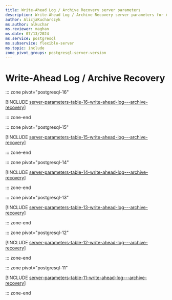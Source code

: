 ```yaml
---
title: Write-Ahead Log / Archive Recovery server parameters
description: Write-Ahead Log / Archive Recovery server parameters for Azure Database for PostgreSQL - Flexible Server.
author: AlicjaKucharczyk
ms.author: alkuchar
ms.reviewer: maghan
ms.date: 07/13/2024
ms.service: postgresql
ms.subservice: flexible-server
ms.topic: include
zone_pivot_groups: postgresql-server-version
---
```

# Write-Ahead Log / Archive Recovery


::: zone pivot="postgresql-16"

[!INCLUDE [server-parameters-table-16-write-ahead-log---archive-recovery](./includes/server-parameters-table-16-write-ahead-log---archive-recovery.md)]

::: zone-end


::: zone pivot="postgresql-15"

[!INCLUDE [server-parameters-table-15-write-ahead-log---archive-recovery](./includes/server-parameters-table-15-write-ahead-log---archive-recovery.md)]

::: zone-end


::: zone pivot="postgresql-14"

[!INCLUDE [server-parameters-table-14-write-ahead-log---archive-recovery](./includes/server-parameters-table-14-write-ahead-log---archive-recovery.md)]

::: zone-end


::: zone pivot="postgresql-13"

[!INCLUDE [server-parameters-table-13-write-ahead-log---archive-recovery](./includes/server-parameters-table-13-write-ahead-log---archive-recovery.md)]

::: zone-end


::: zone pivot="postgresql-12"

[!INCLUDE [server-parameters-table-12-write-ahead-log---archive-recovery](./includes/server-parameters-table-12-write-ahead-log---archive-recovery.md)]

::: zone-end


::: zone pivot="postgresql-11"

[!INCLUDE [server-parameters-table-11-write-ahead-log---archive-recovery](./includes/server-parameters-table-11-write-ahead-log---archive-recovery.md)]

::: zone-end


